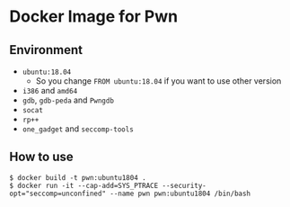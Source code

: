 # Docker Image for Pwn

## Environment

- `ubuntu:18.04`
  - So you change `FROM ubuntu:18.04` if you want to use other version
- `i386` and `amd64`
- `gdb`, `gdb-peda` and `Pwngdb`
- `socat`
- `rp++`
- `one_gadget`  and `seccomp-tools`

## How to use

```
$ docker build -t pwn:ubuntu1804 .
$ docker run -it --cap-add=SYS_PTRACE --security-opt="seccomp=unconfined" --name pwn pwn:ubuntu1804 /bin/bash
```


